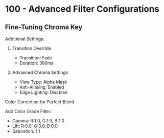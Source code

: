 # 100 - Advanced Filter Configurations

## Fine-Tuning Chroma Key

Additional Settings:<br/>
1. Transition Override
   - Transition: Fade
   - Duration: 300ms

2. Advanced Chroma Settings<br/>
   - View Type: Alpha Mask
   - Anti-Aliasing: Enabled
   - Edge Lighting: Disabled
     
Color Correction for Perfect Blend

Add Color Grade Filter:<br/>
- Gamma: R:1.0, G:1.0, B:1.0
- Lift: R:0.0, G:0.0, B:0.0
- Saturation: 1.1
